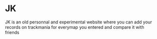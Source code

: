 # JK

JK is an old personnal and experimental website where you can add your records on trackmania for everymap you entered and compare it with friends
